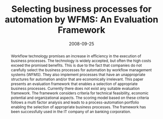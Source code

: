 ---
abstract: Workflow technology promises an increase in efficiency in the execution
  of business processes. The technology is widely accepted, but often the high costs
  exceed the promised benefits. This is due to the fact that companies do not carefully
  select the business processes for automation by workflow management systems (WFMS).
  They also implement processes that have an unappropriate structures for automation
  and/or that are economically irrelevant.  This paper presents an evaluation framework
  that enables a selection of appropriate business processes. Currently there does
  not exist any suitable evaluation framework. The framework considers criteria for
  technical feasibility, economic potential and organizational aspects. The scoring
  model based on these criteria follows a multi factor analysis and leads to a process-automation
  portfolio enabling the selection of appropriate business processes. The framework
  has been successfully used in the IT company of an banking corporation.
authors:
- Horst Gruber
- Christian Huemer
date: '2008-09-25'
featured: false
links:
- name: Publik
  url: https://publik.tuwien.ac.at/showentry.php?ID=171555&lang=1
publication_types:
- '0'
publishDate: '2008-09-25'
title: 'Selecting business processes for automation by WFMS: An Evaluation Framework'
url_pdf: ''
---